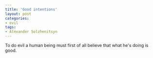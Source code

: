 ```yaml
---
title: 'Good intentions'
layout: post
categories:
- evil
tags:
- Alexander Solzhenitsyn
---
```


To do evil a human being must first of all believe that what he's doing is good.